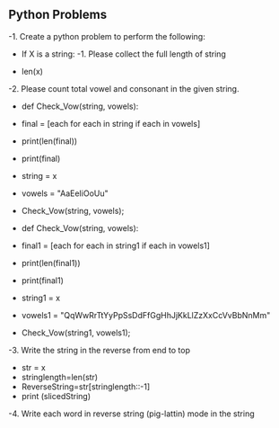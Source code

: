 
## Python Problems ##


-1. Create a python problem to perform the following:
- If X is a string:
-1. Please collect the full length of string
 
- len(x)
 
 -2. Please count total vowel and consonant in the given string.
 
- def Check_Vow(string, vowels): 
-    final = [each for each in string if each in vowels] 
-    print(len(final)) 
-    print(final) 
       
- string = x
- vowels = "AaEeIiOoUu"
- Check_Vow(string, vowels); 

- def Check_Vow(string, vowels): 
-    final1 = [each for each in string1 if each in vowels1] 
-    print(len(final1)) 
-    print(final1) 
       
- string1 = x
- vowels1 = "QqWwRrTtYyPpSsDdFfGgHhJjKkLlZzXxCcVvBbNnMm"
- Check_Vow(string1, vowels1); 

-3. Write the string in the reverse from end to top
 
- str = x 
- stringlength=len(str)
- ReverseString=str[stringlength::-1]
- print (slicedString)

-4. Write each word in reverse string (pig-lattin) mode in the string
 
 
